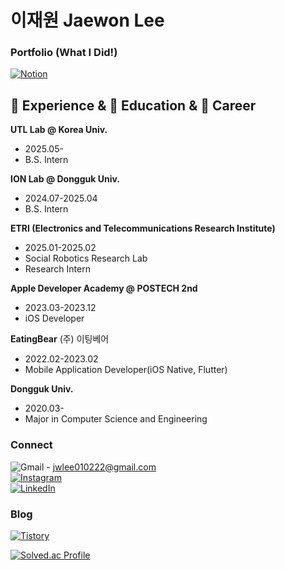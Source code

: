 # 이재원 Jaewon Lee

### Portfolio (What I Did!)
[![Notion](https://img.shields.io/badge/Notion-%23000000.svg?style=for-the-badge&logo=notion&logoColor=white)](https://www.notion.so/Jaewon-Lee-dce765fd290b4bb8a0abf3f6fc8e12b9?pvs=4)  
  
## 🌱 Experience & 📖 Education & 💼 Career
**UTL Lab @ Korea Univ.**
- 2025.05-
- B.S. Intern

**ION Lab @ Dongguk Univ.**
- 2024.07-2025.04
- B.S. Intern
  
**ETRI (Electronics and Telecommunications Research Institute)**
- 2025.01-2025.02
- Social Robotics Research Lab
- Research Intern
  
**Apple Developer Academy @ POSTECH 2nd**
- 2023.03-2023.12
- iOS Developer
  
**EatingBear**
(주) 이팅베어
- 2022.02-2023.02
- Mobile Application Developer(iOS Native, Flutter)
  
**Dongguk Univ.**
- 2020.03-
- Major in Computer Science and Engineering  
  
  
### Connect
![Gmail](https://img.shields.io/badge/Gmail-D14836?style=for-the-badge&logo=gmail&logoColor=white) - jwlee010222@gmail.com  
[![Instagram](https://img.shields.io/badge/Instagram-%23E4405F.svg?style=for-the-badge&logo=Instagram&logoColor=white)](https://www.instagram.com/jeck_mu/)  
[![LinkedIn](https://img.shields.io/badge/linkedin-%230077B5.svg?style=for-the-badge&logo=linkedin&logoColor=white)](https://www.linkedin.com/in/jaewon-lee-361b85258/)  
  
### Blog
[![Tistory](https://img.shields.io/badge/Tistory-000000?style=for-the-badge&logoColor=white)](https://wondev.tistory.com/)
  

[![Solved.ac Profile](http://mazassumnida.wtf/api/v2/generate_badge?boj=220v)](https://solved.ac/220v/)

